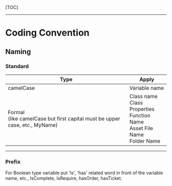 [TOC]

---

# Coding Convention

>

## Naming

>

### Standard

| Type                                                         | Apply                                                        |
| ------------------------------------------------------------ | ------------------------------------------------------------ |
| camelCase                                                    | Variable name                                                |
| Formal<br />(like camelCase but first capital must be upper case, etc., MyName) | Class name<br />Class Properties<br />Function Name<br />Asset File Name<br />Folder Name |

---

### Prefix

For Boolean type variable put 'is', 'has' related word in front of the variable name, etc., IsComplete, IsRequire, hasOrder, hasTicket.